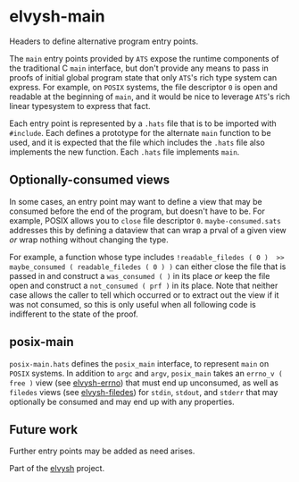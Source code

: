 elvysh-main
============

Headers to define alternative program entry points.

The `main` entry points provided by `ATS` expose the runtime components
of the traditional C `main` interface, but don't provide any means to pass in
proofs of initial global program state that only `ATS`'s rich type system can
express. For example, on `POSIX` systems, the file descriptor `0` is open and
readable at the beginning of `main`, and it would be nice to leverage `ATS`'s
rich linear typesystem to express that fact.

Each entry point is represented by a `.hats` file that is to be imported with
`#include`. Each defines a prototype for the alternate `main` function to be
used, and it is expected that the file which includes the `.hats` file also
implements the new function. Each `.hats` file implements `main`.

Optionally-consumed views
--------------------------

In some cases, an entry point may want to define a view that may be consumed
before the end of the program, but doesn't have to be. For example, POSIX allows
you to `close` file descriptor `0`. `maybe-consumed.sats` addresses this by
defining a dataview that can wrap a prval of a given view *or* wrap nothing
without changing the type.

For example, a function whose type includes
`!readable_filedes ( 0 )  >> maybe_consumed ( readable_filedes ( 0 ) )` can
either close the file that is passed in and construct a `was_consumed ( )` in
its place *or* keep the file open and construct a `not_consumed ( prf )` in its
place. Note that neither case allows the caller to tell which occurred or to
extract out the view if it was not consumed, so this is only useful when all
following code is indifferent to the state of the proof.

posix-main
----------

`posix-main.hats` defines the `posix_main` interface, to represent `main` on
`POSIX` systems. In addition to `argc` and `argv`, `posix_main` takes an
`errno_v ( free )` view (see [elvysh-errno][1]) that must end up unconsumed,
as well as `filedes` views (see [elvysh-filedes][3]) for `stdin`, `stdout`, and
`stderr` that may optionally be consumed and may end up with any properties.

Future work
-----------

Further entry points may be added as need arises.


Part of the [elvysh][2] project.

[1]: https://github.com/shlevy/elvysh-errno
[2]: https://github.com/shlevy/elvysh-project-documentation
[3]: https://github.com/shlevy/elvysh-filedes
